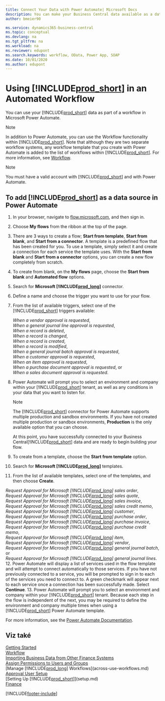 ```yaml
---
title: Connect Your Data with Power Automate| Microsoft Docs
description: You can make your Business Central data available as a data source and specify an OData URL of your web services to build an automated workflow.
author: bmeier90

ms.service: dynamics365-business-central
ms.topic: conceptual
ms.devlang: na
ms.tgt_pltfrm: na
ms.workload: na
ms.reviewer: edupont
ms.search.keywords: workflow, OData, Power App, SOAP
ms.date: 10/01/2020
ms.author: edupont
---
```


# Using [!INCLUDE[prod_short](includes/prod_short.md)] in an Automated Workflow

You can use your [!INCLUDE[prod_short](includes/prod_short.md)] data as part of a workflow in Microsoft Power Automate.

> [!NOTE]
> In addition to Power Automate, you can use the Workflow functionality within [!INCLUDE[prod_short](includes/prod_short.md)]. Note that although they are two separate workflow systems, any workflow template that you create with Power Automate is added to the list of workflows  within [!INCLUDE[prod_short](includes/prod_short.md)]. For more information, see [Workflow](across-workflow.md).

> [!NOTE]  
> You must have a valid account with [!INCLUDE[prod_short](includes/prod_short.md)] and with Power Automate.

## To add [!INCLUDE[prod_short](includes/prod_short.md)] as a data source in Power Automate

1. In your browser, navigate to [flow.microsoft.com](https://flow.microsoft.com), and then sign in.
2. Choose **My flows** from the ribbon at the top of the page.
3. There are 3 ways to create a flow; **Start from template**, **Start from blank**, and **Start from a connector**. A template is a predefined flow that has been created for you. To use a template, simply select it and create a connection for each service the template uses. With the **Start from blank** and **Start from a connector** options, you can create a new flow completely from scratch.
4. To create from blank, on the **My flows** page, choose the **Start from blank** and **Automated flow** options.
5. Search for **Microsoft [!INCLUDE[prod_long](includes/prod_long.md)]** connector.
6. Define a name and choose the trigger you want to use for your flow.
7. From the list of available triggers, select one of the [!INCLUDE[prod_short](includes/prod_short.md)] triggers available:

   *When a vendor approval is requested*,  
   *When a general journal line approval is requested*,  
   *When a record is deleted*,  
   *When a record is changed*,  
   *When a record is created*,  
   *When a record is modified*,  
   *When a general journal batch approval is requested*,  
   *When a customer approval is requested*,  
   *When an item approval is requested*,  
   *When a purchase document approval is requested*, or  
   *When a sales document approval is requested*.

8. Power Automate will prompt you to select an environment and company within your [!INCLUDE[prod_short](includes/prod_short.md)] tenant, as well as any conditions in your data that you want to listen for.

   > [!NOTE]
   > The [!INCLUDE[prod_short](includes/prod_short.md)] connector for Power Automate supports multiple production and sandbox environments. If you have not created multiple production or sandbox environments, **Production** is the only available option that you can choose.

   At this point, you have successfully connected to your Business Central[!INCLUDE[prod_short](includes/prod_short.md)] data and are ready to begin building your flow.

9. To create from a template, choose the **Start from template** option.
10. Search for **Microsoft [!INCLUDE[prod_long](includes/prod_long.md)]** templates.
11. From the list of available templates, select one of the templates, and then choose **Create**.

   *Request Approval for Microsoft [!INCLUDE[prod_long](includes/prod_long.md)] sales order*,  
   *Request Approval for Microsoft [!INCLUDE[prod_long](includes/prod_long.md)] sales quote*,  
   *Request Approval for Microsoft [!INCLUDE[prod_long](includes/prod_long.md)] sales invoice*,  
   *Request Approval for Microsoft [!INCLUDE[prod_long](includes/prod_long.md)] sales credit memo*,  
   *Request Approval for Microsoft [!INCLUDE[prod_long](includes/prod_long.md)] customer*,  
   *Request Approval for Microsoft [!INCLUDE[prod_long](includes/prod_long.md)] purchase order*,  
   *Request Approval for Microsoft [!INCLUDE[prod_long](includes/prod_long.md)] purchase invoice*,  
   *Request Approval for Microsoft [!INCLUDE[prod_long](includes/prod_long.md)] purchase credit memo*,  
   *Request Approval for Microsoft [!INCLUDE[prod_long](includes/prod_long.md)] item*,  
   *Request Approval for Microsoft [!INCLUDE[prod_long](includes/prod_long.md)] vendor*,  
   *Request Approval for Microsoft [!INCLUDE[prod_long](includes/prod_long.md)] general journal batch*, or    
   *Request Approval for Microsoft [!INCLUDE[prod_long](includes/prod_long.md)] general journal lines*.
12. Power Automate will display a list of services used in the flow template and will attempt to connect automatically to those services. If you have not previously connected to a service, you will be prompted to sign in to each of the services you need to connect to. A green checkmark will appear next to each service once a connection has been successfully made. Select **Continue**.
13. Power Automate will prompt you to select an environment and company within your [!INCLUDE[prod_short](includes/prod_short.md)] tenant. Because each step in the flow is independent of the next, you may be required to define the environment and company multiple times when using a [!INCLUDE[prod_short](includes/prod_short.md)] Power Automate template.

For more information, see the [Power Automate Documentation](/power-automate/getting-started).

## Viz také

[Getting Started](product-get-started.md)  
[Workflow](across-workflow.md)  
[Importing Business Data from Other Finance Systems](across-import-data-configuration-packages.md)  
[Assign Permissions to Users and Groups](ui-define-granular-permissions.md)  
[Manage [!INCLUDE[prod_long](includes/prod_long.md)] Workflows](across-use-workflows.md)  
[Approval User Setup](across-how-to-set-up-approval-users.md)  
[Setting Up [!INCLUDE[prod_short](includes/prod_short.md)]](setup.md)  
[Finance](finance.md)


[!INCLUDE[footer-include](includes/footer-banner.md)]